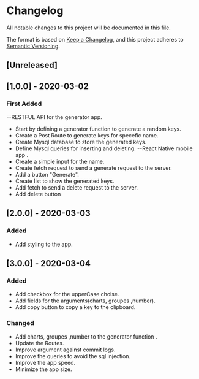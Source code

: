 
# Changelog
All notable changes to this project will be documented in this file.

The format is based on [Keep a Changelog](https://keepachangelog.com/en/1.0.0/),
and this project adheres to [Semantic Versioning](https://semver.org/spec/v2.0.0.html).

## [Unreleased]

## [1.0.0] - 2020-03-02
### First Added
--RESTFUL API for the generator app.
- Start by defining a generator function to generate a random keys.
- Create a Post Route to generate keys for specefic name.
- Create Mysql database to store the generated keys.
- Define Mysql queries for inserting and deleting.
--React Native mobile app .
- Create a simple input for the name.
- Create fetch request to send a generate request to the server.
- Add a button "Generate".
- Create list to show the generated keys.
- Add fetch  to send a delete request to the server.
- Add delete button


## [2.0.0] - 2020-03-03
### Added
- Add styling to the app.


## [3.0.0] - 2020-03-04
### Added
- Add checkbox for the upperCase choise.
- Add fields for the arguments(charts, groupes ,number).
- Add copy button to copy a key to the clipboard.

### Changed
- Add charts, groupes ,number to the generator function .
- Update the Routes.
- Improve argument against commit logs.
- Improve the queries to avoid the sql injection.
- Improve the app speed.
- Minimize the app size.

